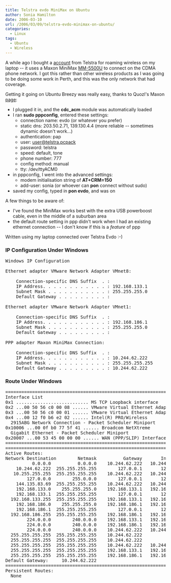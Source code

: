 ```yaml
---
title: Telstra evdo MiniMax on Ubuntu
author: Sonia Hamilton
date: 2006-03-10
url: /2006/03/09/telstra-evdo-minimax-on-ubuntu/
categories:
  - Linux
tags:
  - Ubuntu
  - Wireless
---
```

A while ago I bought a [account][1] from Telstra for roaming wireless on my laptop -- it uses a Maxon MiniMax [MM-5500U][2] to connect on the CDMA phone network. I got this rather than other wireless products as I was going to be doing some work in Perth, and this was the only network that had coverage.
<!--more-->
Getting it going on Ubuntu Breezy was really easy, thanks to Quozl's Maxon [page][3]:<!--more-->

  * I plugged it in, and the **cdc_acm** module was automatically loaded
  * I ran **sudo pppconfig**, entered these settings: 
      * connection name: evdo (or whatever you prefer)
      * static dns: 203.50.2.71, 139.130.4.4 (more reliable -- sometimes dynamic doesn't work&#8230;)
      * authentication: pap
      * user: user@telstra.pcpack
      * password: telstra
      * speed: default, tone
      * phone number: 777
      * config method: manual
      * tty: /dev/ttyACM0
  * in pppconfig, I went into the advanced settings: 
      * modem initialisation string of **AT+CRM=150**
      * add-user: sonia (or whoever can **pon** connect without sudo)
  * saved my config, typed in **pon evdo**, and was on

A few things to be aware of:

  * I've found the MiniMax works best with the extra USB powerboost cable, even in the middle of a suburban area
  * the default route setting in ppp didn't work when I had an existing ethernet connection -- I don't know if this is a *feature* of ppp

Written using my laptop connected over Telstra Evdo :-)

### IP Configuration Under Windows

<pre>Windows IP Configuration

Ethernet adapter VMware Network Adapter VMnet8:

    Connection-specific DNS Suffix  . :
    IP Address. . . . . . . . . . . . : 192.168.133.1
    Subnet Mask . . . . . . . . . . . : 255.255.255.0
    Default Gateway . . . . . . . . . :

Ethernet adapter VMware Network Adapter VMnet1:

    Connection-specific DNS Suffix  . :
    IP Address. . . . . . . . . . . . : 192.168.186.1
    Subnet Mask . . . . . . . . . . . : 255.255.255.0
    Default Gateway . . . . . . . . . :

PPP adapter Maxon MiniMax Connection:

    Connection-specific DNS Suffix  . :
    IP Address. . . . . . . . . . . . : 10.244.62.222
    Subnet Mask . . . . . . . . . . . : 255.255.255.255
    Default Gateway . . . . . . . . . : 10.244.62.222</pre>

### Route Under Windows

<pre>===========================================================================
Interface List
0x1 ........................... MS TCP Loopback interface
0x2 ...00 50 56 c0 00 08 ...... VMware Virtual Ethernet Adapter for VMnet8
0x3 ...00 50 56 c0 00 01 ...... VMware Virtual Ethernet Adapter for VMnet1
0x4 ...00 12 f0 b6 e2 02 ...... Intel(R) PRO/Wireless
  2915ABG Network Connection - Packet Scheduler Miniport
0x10006 ...00 0f b0 77 5f 41 ...... Broadcom NetXtreme
  Gigabit Ethernet - Packet Scheduler Miniport
0x20007 ...00 53 45 00 00 00 ...... WAN (PPP/SLIP) Interface
===========================================================================
===========================================================================
Active Routes:
Network Destination        Netmask          Gateway       Interface  Metric
          0.0.0.0          0.0.0.0    10.244.62.222   10.244.62.222	  1
    10.244.62.222  255.255.255.255        127.0.0.1       127.0.0.1	  50
   10.255.255.255  255.255.255.255    10.244.62.222   10.244.62.222	  50
        127.0.0.0        255.0.0.0        127.0.0.1       127.0.0.1	  1
    144.135.83.69  255.255.255.255    10.244.62.222   10.244.62.222	  1
    192.168.133.0    255.255.255.0    192.168.133.1   192.168.133.1	  20
    192.168.133.1  255.255.255.255        127.0.0.1       127.0.0.1	  20
  192.168.133.255  255.255.255.255    192.168.133.1   192.168.133.1	  20
    192.168.186.0    255.255.255.0    192.168.186.1   192.168.186.1	  20
    192.168.186.1  255.255.255.255        127.0.0.1       127.0.0.1	  20
  192.168.186.255  255.255.255.255    192.168.186.1   192.168.186.1	  20
        224.0.0.0        240.0.0.0    192.168.133.1   192.168.133.1	  20
        224.0.0.0        240.0.0.0    192.168.186.1   192.168.186.1	  20
        224.0.0.0        240.0.0.0    10.244.62.222   10.244.62.222	  1
  255.255.255.255  255.255.255.255    10.244.62.222               4	  1
  255.255.255.255  255.255.255.255    10.244.62.222           10006	  1
  255.255.255.255  255.255.255.255    10.244.62.222   10.244.62.222	  1
  255.255.255.255  255.255.255.255    192.168.133.1   192.168.133.1	  1
  255.255.255.255  255.255.255.255    192.168.186.1   192.168.186.1	  1
Default Gateway:     10.244.62.222
===========================================================================
Persistent Routes:
  None</pre>

 [1]: http://www.telstra.com/countrywide/telstramobility/default.asp?sn=9&vp=1322&SMSESSION=NO
 [2]: http://www.maxon.com.au/products/consumers/consumers-minimax-home.asp
 [3]: http://quozl.linux.org.au/mm-5100/
